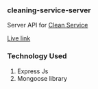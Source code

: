 ### cleaning-service-server

Server API for [Clean Service](https://clean-service-client.web.app/)     

[Live link](https://clean-server.herokuapp.com/)     

### Technology Used

1. Express Js
2. Mongoose library
